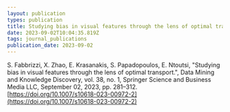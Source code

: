 ```yaml
---
layout: publication
types: publication
title: Studying bias in visual features through the lens of optimal transport
date: 2023-09-02T10:04:35.819Z
tags: journal_publications
publication_date: 2023-09-02
---
```

S. Fabbrizzi, X. Zhao, E. Krasanakis, S. Papadopoulos, E. Ntoutsi, "Studying bias in visual features through the lens of optimal transport.", Data Mining and Knowledge Discovery, vol. 38, no. 1, Springer Science and Business Media LLC, September 02, 2023, pp. 281–312. [https://doi.org/10.1007/s10618-023-00972-2](https://doi.org/10.1007/s10618-023-00972-2)